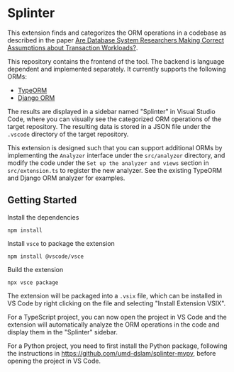 # Splinter

This extension finds and categorizes the ORM operations in a codebase as described in the paper [Are Database System Researchers Making Correct Assumptions about Transaction Workloads?](https://dl.acm.org/doi/10.1145/3725268).

This repository contains the frontend of the tool. The backend is language dependent and implemented separately. It currently supports the following ORMs:

- [TypeORM](https://github.com/umd-dslam/splinter-eslint)
- [Django ORM](https://github.com/umd-dslam/splinter-mypy)

The results are displayed in a sidebar named "Splinter" in Visual Studio Code, where you can visually see the categorized ORM operations of the target repository. The resulting data is stored in a JSON file under the `.vscode` directory of the target repository.

This extension is designed such that you can support additional ORMs by implementing the `Analyzer` interface under the `src/analyzer` directory, and modify the code under the `Set up the analyzer and views` section in `src/extension.ts` to register the new analyzer. See the existing TypeORM and Django ORM analyzer for examples.

## Getting Started

Install the dependencies

```
npm install
```

Install `vsce` to package the extension

```
npm install @vscode/vsce
```

Build the extension

```
npx vsce package
```

The extension will be packaged into a `.vsix` file, which can be installed in VS Code by right clicking on the file and selecting "Install Extension VSIX".

For a TypeScript project, you can now open the project in VS Code and the extension will automatically analyze the ORM operations in the code and display them in the "Splinter" sidebar.

For a Python project, you need to first install the Python package, following the instructions in https://github.com/umd-dslam/splinter-mypy, before opening the project in VS Code.
